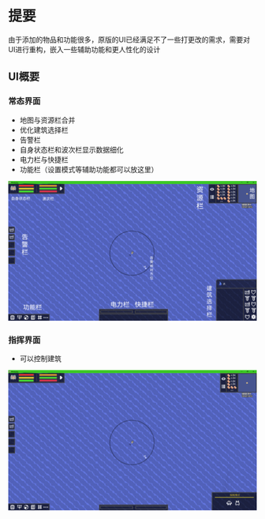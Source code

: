 # 提要
由于添加的物品和功能很多，原版的UI已经满足不了一些打更改的需求，需要对UI进行重构，嵌入一些辅助功能和更人性化的设计
## UI概要
### 常态界面
- 地图与资源栏合并
- 优化建筑选择栏
- 告警栏
- 自身状态栏和波次栏显示数据细化
- 电力栏与快捷栏
- 功能栏（设置模式等辅助功能都可以放这里）

![alt text](图/大体.png)
### 指挥界面
- 可以控制建筑

![alt text](图/指挥.png)